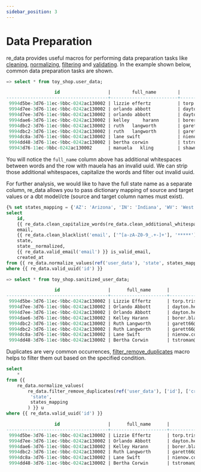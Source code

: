 ```yaml
---
sidebar_position: 3
---
```


# Data Preparation 

re_data provides useful macros for performing data preparation tasks like [cleaning](/docs/reference/data_preparation/data_cleaning), [normalizing](/docs/reference/data_preparation/data_normalization), [filtering](/docs/reference/data_preparation/data_filtering) and [validating](/docs/reference/data_preparation/data_validation). In the example shown below, common data preparation tasks are shown.

```sql title="user_data preview"
=> select * from toy_shop.user_data;

                  id                  |        full_name        |             email              | state |     created_at      
--------------------------------------+-------------------------+--------------------------------+-------+---------------------
 9994d5be-3d76-11ec-9bbc-0242ac130002 | lizzie effertz          | torp.trisha@fakemail.com       |Arizona| 2020-01-31 11:51:00
 9994d7ee-3d76-11ec-9bbc-0242ac130002 | orlando abbott          | dayton.hermiston@fakemail.com  | IN    | 2020-01-31 11:50:00
 9994d7ee-3d76-11ec-9bbc-0242ac130002 | orlando abbott          | dayton.hermiston@fakemail.com  | IN    | 2020-01-31 11:50:00
 9994dae6-3d76-11ec-9bbc-0242ac130002 | kelley     harann       | borer.blake@fakemail.com       | WV    | 2020-01-31 11:49:00
 9994dbc2-3d76-11ec-9bbc-0242ac130002 | ruth   langworth        | garett66@fakemail.com          | MN    | 2020-01-31 11:48:00
 9994dbc2-3d76-11ec-9bbc-0242ac130002 | ruth   langworth        | garett66@fakemail.com          | MN    | 2020-01-31 11:48:00
 9994dc8a-3d76-11ec-9bbc-0242ac130002 | lane swift              | nienow.coralie@fakemail.com    | IN    | 2020-01-31 11:47:00
 9994dd48-3d76-11ec-9bbc-0242ac130002 | bertha corwin           | tstroman@fakemail.com          | WV    | 2020-01-31 11:46:00
 99943d76-11ec-9bbc-0242ac130002      | manuela   kling         | shawn.langworth@fakemail.com   | MN    | 2020-01-31 11:45:00
```

You will notice the `full_name` column above has additional whitespaces between words and the row with mauela has an invalid uuid. We can strip those additional whitespaces, capitalize the words and filter out invalid uuid.

For further analysis, we would like to have the full state name as a separate column, re_data allows you to pass dictionary mapping of source and target values or a dbt model/cte (source and target column names must exist).
```sql title="models/sanitized_user_data.sql"
{% set states_mapping = {'AZ': 'Arizona', 'IN': 'Indiana', 'WV': 'West Virginia', 'MN': 'Minnesota', 'NY': 'New York'}%}
select
    id,
    {{ re_data.clean_capitalize_words(re_data.clean_additional_whitespaces('full_name')) }} as full_name,
    email,
    {{ re_data.clean_blacklist('email', ['^[a-zA-Z0-9_.+-]+'], '*****') }} as redacted_email,
    state,
    state__normalized,
    {{ re_data.valid_email('email') }} is_valid_email,
    created_at
from {{ re_data.normalize_values(ref('user_data'), 'state', states_mapping) }} u
where {{ re_data.valid_uuid('id') }}

=> select * from toy_shop.sanitized_user_data;

                  id                  |      full_name      |             email              |   redacted_email    | state | state__normalized | is_valid_email |     created_at      
--------------------------------------+---------------------+--------------------------------+---------------------+-------+-------------------+----------------+---------------------
 9994d5be-3d76-11ec-9bbc-0242ac130002 | Lizzie Effertz      | torp.trisha@fakemail.com       | *****@fakemail.com  | AZ    | Arizona           | t              | 2020-01-31 11:51:00
 9994d7ee-3d76-11ec-9bbc-0242ac130002 | Orlando Abbott      | dayton.hermiston@fakemail.com  | *****@fakemail.com  | IN    | Indiana           | t              | 2020-01-31 11:50:00
 9994d7ee-3d76-11ec-9bbc-0242ac130002 | Orlando Abbott      | dayton.hermiston@fakemail.com  | *****@fakemail.com  | IN    | Indiana           | t              | 2020-01-31 11:50:00
 9994dae6-3d76-11ec-9bbc-0242ac130002 | Kelley Harann       | borer.blake@fakemail.com       | *****@fakemail.com  | WV    | West Virginia     | t              | 2020-01-31 11:49:00
 9994dbc2-3d76-11ec-9bbc-0242ac130002 | Ruth Langworth      | garett66@fakemail.com          | *****@fakemail.com  | MN    | Minnesota         | t              | 2020-01-31 11:48:00
 9994dbc2-3d76-11ec-9bbc-0242ac130002 | Ruth Langworth      | garett66@fakemail.com          | *****@fakemail.com  | MN    | Minnesota         | t              | 2020-01-31 11:48:00
 9994dc8a-3d76-11ec-9bbc-0242ac130002 | Lane Swift          | nienow.coralie@fakemail.com    | *****@fakemail.com  | IN    | Indiana           | t              | 2020-01-31 11:47:00
 9994dd48-3d76-11ec-9bbc-0242ac130002 | Bertha Corwin       | tstroman@fakemail.com          | *****@fakemail.com  | WV    | West Virginia     | t              | 2020-01-31 11:46:00
```

Duplicates are very common occurrences, [filter_remove_duplicates](http://localhost:3000/re-data/docs/reference/data_preparation/data_filtering#filter_remove_duplicates) macro helps to filter them out based on the specified condition.

```sql
select
    *
from {{ 
    re_data.normalize_values(
        re_data.filter_remove_duplicates(ref('user_data'), ['id'], ['created_at DESC']),
         'state',
         states_mapping
        ) }} u
where {{ re_data.valid_uuid('id') }}

                  id                  |      full_name      |             email              |   redacted_email    | state | state__normalized | is_valid_email |     created_at      
--------------------------------------+---------------------+--------------------------------+---------------------+-------+-------------------+----------------+---------------------
 9994d5be-3d76-11ec-9bbc-0242ac130002 | Lizzie Effertz      | torp.trisha@fakemail.com       | *****@fakemail.com  |Arizona| Arizona           | t              | 2020-01-31 11:51:00
 9994d7ee-3d76-11ec-9bbc-0242ac130002 | Orlando Abbott      | dayton.hermiston@fakemail.com  | *****@fakemail.com  | IN    | Indiana           | t              | 2020-01-31 11:50:00
 9994dae6-3d76-11ec-9bbc-0242ac130002 | Kelley Harann       | borer.blake@fakemail.com       | *****@fakemail.com  | WV    | West Virginia     | t              | 2020-01-31 11:49:00
 9994dbc2-3d76-11ec-9bbc-0242ac130002 | Ruth Langworth      | garett66@fakemail.com          | *****@fakemail.com  | MN    | Minnesota         | t              | 2020-01-31 11:48:00
 9994dc8a-3d76-11ec-9bbc-0242ac130002 | Lane Swift          | nienow.coralie@fakemail.com    | *****@fakemail.com  | IN    | Indiana           | t              | 2020-01-31 11:47:00
 9994dd48-3d76-11ec-9bbc-0242ac130002 | Bertha Corwin       | tstroman@fakemail.com          | *****@fakemail.com  | WV    | West Virginia     | t              | 2020-01-31 11:46:00
```